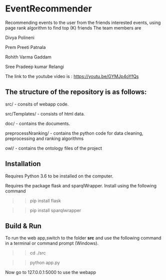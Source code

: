 # EventRecommender
Recommending events to the user from the friends interested events, using page rank algorithm to find top (K) friends
The team members are  

Divya Polineni

Prem Preeti Patnala

Rohith Varma Gaddam

Sree Pradeep kumar Relangi


The link to the youtube video is : https://youtu.be/GYMJp4oYfQs

## The structure of the repository is as follows: 

src/ - consits of webapp code.

src/Templates/ - consists of html data.

doc/ - contains the documents.

preprocessNranking/ - contains the python code for data cleaning, preprocessing and ranking algorithms

owl/ - contains the ontology files of the project


## Installation

Requires Python 3.6 to be installed on the computer.

Requires the package flask and sparqlWrapper. Install using the following command

>> pip install flask

>> pip install sparqlwrapper

## Build & Run

To run the web app,switch to the folder **src** and use the following command in a terminal or command prompt (Windows).  
>>  cd ./src

>>  python app.py

Now go to 127.0.0.1:5000 to use the webapp


